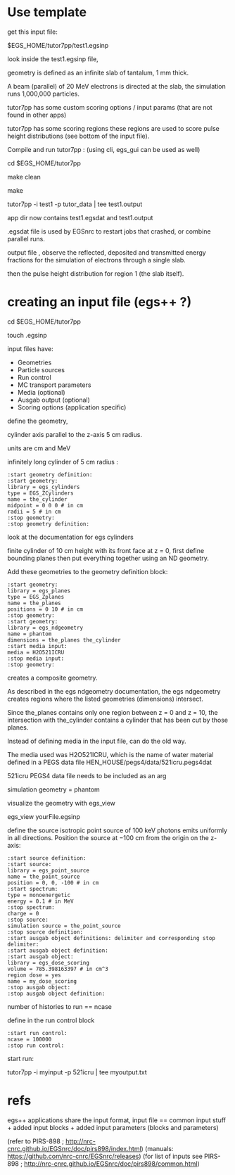 
# Use template

get this input file:

$EGS_HOME/tutor7pp/test1.egsinp

look inside the test1.egsinp file, 

geometry is defined as 
an infinite slab of tantalum, 
1 mm thick. 

A beam (parallel) of 20 MeV electrons is directed at the slab, 
the simulation runs 1,000,000 particles. 

tutor7pp has some custom scoring options / input params (that are not found in other apps)

tutor7pp has some scoring regions 
these regions are used to score pulse height distributions 
(see bottom of the input file).

Compile and run tutor7pp : (using cli, egs_gui can be used as well)

cd $EGS_HOME/tutor7pp

make clean

make

tutor7pp -i test1 -p tutor_data | tee test1.output

app dir now contains test1.egsdat and test1.output

.egsdat file is used by EGSnrc to restart jobs that crashed, or combine parallel runs. 

output file , 
observe the 
reflected, 
deposited 
and transmitted energy 
fractions for the simulation of electrons through a single slab. 

then the pulse height distribution for region 1 (the slab itself).



# creating an input file (egs++ ?)  

cd $EGS_HOME/tutor7pp 

touch <name>.egsinp  



input files have:
- Geometries
- Particle sources
- Run control
- MC transport parameters
- Media (optional)
- Ausgab output (optional)
- Scoring options (application specific)

define the geometry, 

cylinder 
axis parallel to the z-axis 
5 cm radius. 

units are cm and MeV

infinitely long cylinder 
of 5 cm radius  :
```
:start geometry definition:
:start geometry:
library = egs_cylinders
type = EGS_ZCylinders
name = the_cylinder
midpoint = 0 0 0 # in cm
radii = 5 # in cm
:stop geometry:
:stop geometry definition:
```
look at the documentation for egs cylinders


finite cylinder 
of 10 cm height 
with its front face at z = 0, 
first define bounding planes 
then put everything together using an ND geometry. 

Add these geometries to the geometry definition block:
```
:start geometry:
library = egs_planes
type = EGS_Zplanes
name = the_planes
positions = 0 10 # in cm
:stop geometry:
:start geometry:
library = egs_ndgeometry
name = phantom
dimensions = the_planes the_cylinder
:start media input:
media = H2O521ICRU
:stop media input:
:stop geometry:
```

creates a composite geometry. 

As described in the egs ndgeometry documentation, 
the egs ndgeometry creates regions 
where the listed geometries (dimensions) intersect. 

Since the_planes contains only one region between z = 0 and z = 10, 
the intersection with the_cylinder contains a cylinder that has been cut by those planes.

Instead of defining media in the input file, 
can do the old way. 

The media used was H2O521ICRU, 
which is the name of water material 
defined in a PEGS data file 
HEN_HOUSE/pegs4/data/521icru.pegs4dat 

521icru PEGS4 data file needs to be included as an arg

simulation geometry = phantom

visualize the geometry with egs_view 

egs_view yourFile.egsinp

define the source 
isotropic point source 
of 100 keV photons 
emits uniformly in all directions. 
Position the source at −100 cm from the origin on the z-axis:

```
:start source definition:
:start source:
library = egs_point_source
name = the_point_source
position = 0, 0, -100 # in cm
:start spectrum:
type = monoenergetic
energy = 0.1 # in MeV
:stop spectrum:
charge = 0
:stop source:
simulation source = the_point_source
:stop source definition:
:start ausgab object definitions: delimiter and corresponding stop delimiter:
:start ausgab object definition:
:start ausgab object:
library = egs_dose_scoring
volume = 785.398163397 # in cm^3
region dose = yes
name = my_dose_scoring
:stop ausgab object:
:stop ausgab object definition:
```

number of histories to run == ncase 

define in the run control block

```
:start run control:
ncase = 100000
:stop run control:
```

start run:

tutor7pp -i myinput -p 521icru | tee myoutput.txt

# refs 

egs++ applications share the input format, 
input file == common input stuff + added input blocks + added input parameters (blocks and parameters)

(refer to PIRS-898 ; http://nrc-cnrc.github.io/EGSnrc/doc/pirs898/index.html)
(manuals: https://github.com/nrc-cnrc/EGSnrc/releases)
(for list of inputs see PIRS-898 ; http://nrc-cnrc.github.io/EGSnrc/doc/pirs898/common.html)


